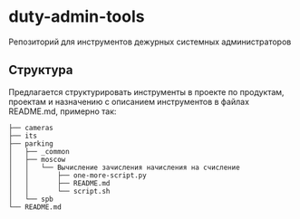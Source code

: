 # duty-admin-tools

Репозиторий для инструментов дежурных системных администраторов

## Структура

Предлагается структурировать инструменты в проекте по продуктам, проектам и назначению с описанием инструментов в файлах README.md, примерно так:

~~~
├── cameras
├── its
├── parking
│   ├── _common
│   ├── moscow
│   │   └── Вычисление зачисления начисления на счисление
│   │       ├── one-more-script.py
│   │       ├── README.md
│   │       └── script.sh
│   └── spb
└── README.md
~~~
